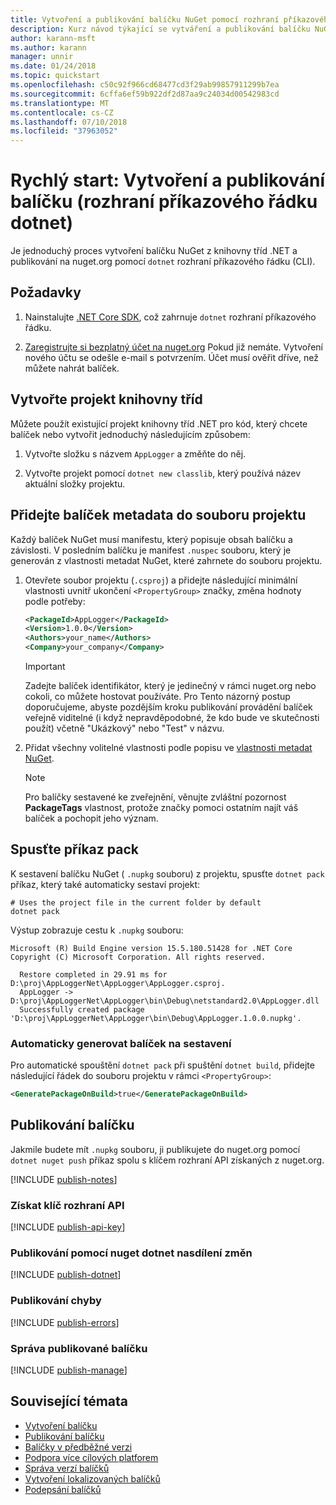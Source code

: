 ```yaml
---
title: Vytvoření a publikování balíčku NuGet pomocí rozhraní příkazového řádku dotnet
description: Kurz návod týkající se vytváření a publikování balíčku NuGet pomocí .NET Core CLI, dotnet.
author: karann-msft
ms.author: karann
manager: unnir
ms.date: 01/24/2018
ms.topic: quickstart
ms.openlocfilehash: c50c92f966cd68477cd3f29ab99857911299b7ea
ms.sourcegitcommit: 6cffa6ef59b922df2d87aa9c24034d00542983cd
ms.translationtype: MT
ms.contentlocale: cs-CZ
ms.lasthandoff: 07/10/2018
ms.locfileid: "37963052"
---
```

# <a name="quickstart-create-and-publish-a-package-dotnet-cli"></a>Rychlý start: Vytvoření a publikování balíčku (rozhraní příkazového řádku dotnet)

Je jednoduchý proces vytvoření balíčku NuGet z knihovny tříd .NET a publikování na nuget.org pomocí `dotnet` rozhraní příkazového řádku (CLI).

## <a name="prerequisites"></a>Požadavky

1. Nainstalujte [.NET Core SDK](https://www.microsoft.com/net/download/), což zahrnuje `dotnet` rozhraní příkazového řádku.

1. [Zaregistrujte si bezplatný účet na nuget.org](https://www.nuget.org/users/account/LogOn?returnUrl=%2F) Pokud již nemáte. Vytvoření nového účtu se odešle e-mail s potvrzením. Účet musí ověřit dříve, než můžete nahrát balíček.

## <a name="create-a-class-library-project"></a>Vytvořte projekt knihovny tříd

Můžete použít existující projekt knihovny tříd .NET pro kód, který chcete balíček nebo vytvořit jednoduchý následujícím způsobem:

1. Vytvořte složku s názvem `AppLogger` a změňte do něj.

1. Vytvořte projekt pomocí `dotnet new classlib`, který používá název aktuální složky projektu.

## <a name="add-package-metadata-to-the-project-file"></a>Přidejte balíček metadata do souboru projektu

Každý balíček NuGet musí manifestu, který popisuje obsah balíčku a závislosti. V posledním balíčku je manifest `.nuspec` souboru, který je generován z vlastnosti metadat NuGet, které zahrnete do souboru projektu.

1. Otevřete soubor projektu (`.csproj`) a přidejte následující minimální vlastnosti uvnitř ukončení `<PropertyGroup>` značky, změna hodnoty podle potřeby:

    ```xml
    <PackageId>AppLogger</PackageId>
    <Version>1.0.0</Version>
    <Authors>your_name</Authors>
    <Company>your_company</Company>
    ```

    > [!Important]
    > Zadejte balíček identifikátor, který je jedinečný v rámci nuget.org nebo cokoli, co můžete hostovat používáte. Pro Tento názorný postup doporučujeme, abyste pozdějším kroku publikování provádění balíček veřejně viditelné (i když nepravděpodobné, že kdo bude ve skutečnosti použít) včetně "Ukázkový" nebo "Test" v názvu.

1. Přidat všechny volitelné vlastnosti podle popisu ve [vlastnosti metadat NuGet](/dotnet/core/tools/csproj#nuget-metadata-properties).

    > [!Note]
    > Pro balíčky sestavené ke zveřejnění, věnujte zvláštní pozornost **PackageTags** vlastnost, protože značky pomoci ostatním najít váš balíček a pochopit jeho význam.

## <a name="run-the-pack-command"></a>Spusťte příkaz pack

K sestavení balíčku NuGet ( `.nupkg` souboru) z projektu, spusťte `dotnet pack` příkaz, který také automaticky sestaví projekt:

```cli
# Uses the project file in the current folder by default
dotnet pack
```

Výstup zobrazuje cestu k `.nupkg` souboru:

```output
Microsoft (R) Build Engine version 15.5.180.51428 for .NET Core
Copyright (C) Microsoft Corporation. All rights reserved.

  Restore completed in 29.91 ms for D:\proj\AppLoggerNet\AppLogger\AppLogger.csproj.
  AppLogger -> D:\proj\AppLoggerNet\AppLogger\bin\Debug\netstandard2.0\AppLogger.dll
  Successfully created package 'D:\proj\AppLoggerNet\AppLogger\bin\Debug\AppLogger.1.0.0.nupkg'.
```

### <a name="automatically-generate-package-on-build"></a>Automaticky generovat balíček na sestavení

Pro automatické spouštění `dotnet pack` při spuštění `dotnet build`, přidejte následující řádek do souboru projektu v rámci `<PropertyGroup>`:

```xml
<GeneratePackageOnBuild>true</GeneratePackageOnBuild>
```

## <a name="publish-the-package"></a>Publikování balíčku

Jakmile budete mít `.nupkg` souboru, ji publikujete do nuget.org pomocí `dotnet nuget push` příkaz spolu s klíčem rozhraní API získaných z nuget.org.

[!INCLUDE [publish-notes](includes/publish-notes.md)]

### <a name="acquire-your-api-key"></a>Získat klíč rozhraní API

[!INCLUDE [publish-api-key](includes/publish-api-key.md)]

### <a name="publish-with-dotnet-nuget-push"></a>Publikování pomocí nuget dotnet nasdílení změn

[!INCLUDE [publish-dotnet](includes/publish-dotnet.md)]

### <a name="publish-errors"></a>Publikování chyby

[!INCLUDE [publish-errors](includes/publish-errors.md)]

### <a name="manage-the-published-package"></a>Správa publikované balíčku

[!INCLUDE [publish-manage](includes/publish-manage.md)]

## <a name="related-topics"></a>Související témata

- [Vytvoření balíčku](../create-packages/creating-a-package.md)
- [Publikování balíčku](../create-packages/publish-a-package.md)
- [Balíčky v předběžné verzi](../create-packages/Prerelease-Packages.md)
- [Podpora více cílových platforem](../create-packages/supporting-multiple-target-frameworks.md)
- [Správa verzí balíčků](../reference/package-versioning.md)
- [Vytvoření lokalizovaných balíčků](../create-packages/creating-localized-packages.md)
- [Podepsání balíčků](../create-packages/Sign-a-package.md)
